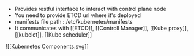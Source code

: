 
- Provides restful interface to interact with control plane node
- You need to provide ETCD url where it's deployed 
- manifests file path : /etc/kubernetes/manifests
- It communicates with [[ETCD]],  [[Controll Manager]],  [[Kube proxy]],  [[kubelet]],  [[Kube scheduler]]


![[Kubernetes Components.svg]]

